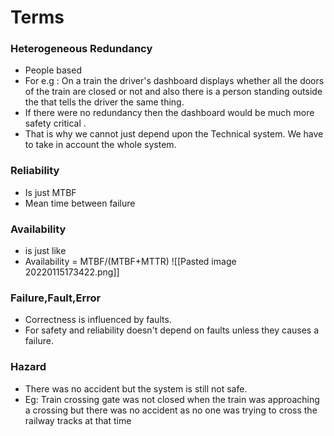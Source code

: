 # Terms
### Heterogeneous Redundancy 
- People based
- For e.g : On a train the driver's dashboard displays whether all the doors of the train are closed or not and also there is a person standing outside the that tells the driver the same thing.
- If there were no redundancy then the dashboard would be much more safety critical .
- That is why we cannot just depend upon the Technical system. We have to take in account the whole system.   

### Reliability 
- Is just MTBF
- Mean time between failure

### Availability 
- is just like  
- Availability = MTBF/(MTBF+MTTR)
![[Pasted image 20220115173422.png]]
### Failure,Fault,Error
- Correctness is influenced by faults.
- For safety and reliability doesn't depend on faults unless they causes a failure.

### Hazard
- There was no accident but the system is still not safe. 
- Eg: Train crossing gate was not closed when the train was approaching a crossing but there was no accident as no one was trying to cross the railway tracks at that time 